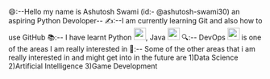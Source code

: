 😄:--Hello my name is Ashutosh Swami (id:- @ashutosh-swami30) an aspiring Python Devoloper--
✍️:--I am currently learning Git and also how to use GitHub 
📚:-- I have learnt Python <img src="https://github.com/ashutosh-swami30/UploadedFiles-images/assets/125626143/52f36e30-3d8d-46e9-a7c1-54624cc94fb3" width="24" height="24">, Java <img src="https://github.com/ashutosh-swami30/UploadedFiles-images/assets/125626143/2981a494-86bc-42c8-9f26-f0f8fb1d791b" width="24" height="24"> 
🔍:-- DevOps 
<img src="https://github.com/ashutosh-swami30/UploadedFiles-images/assets/125626143/3fe5f9c6-f2c2-4b62-9959-50ce9fc39d66" width="24" height="24" align="bottom"> is one of the areas I am really interested in 
📝:-- Some of the other areas that i am really interested in and might get into in the future are
                     1)Data Science
                     2)Artificial Intelligence
                     3)Game Development
                     


